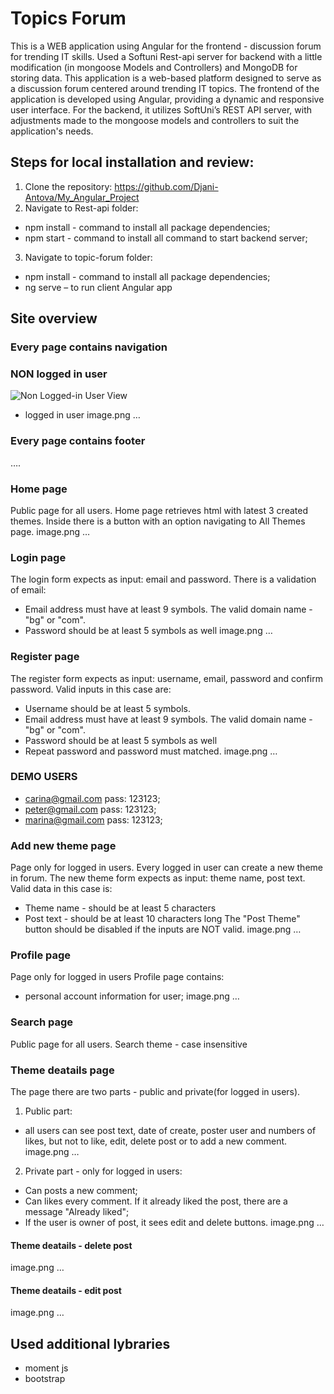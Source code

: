# Topics Forum
This is a WEB application using Angular for the frontend - discussion forum
for trending IT skills.
Used a Softuni Rest-api server for backend with a little modification (in
mongoose Models and Controllers) and MongoDB for storing data.
This application is a web-based platform designed to serve as a discussion
forum centered around trending IT topics. The frontend of the application
is developed using Angular, providing a dynamic and responsive user
interface. For the backend, it utilizes SoftUni’s REST API server, with
adjustments made to the mongoose models and controllers to suit the
application&#39;s needs.
## Steps for local installation and review:
1. Clone the repository: https://github.com/Djani-Antova/My_Angular_Project
2. Navigate to Rest-api folder:
- npm install - command to install all package dependencies;
- npm start - command to install all command to start backend server;
3. Navigate to topic-forum folder:
- npm install - command to install all package dependencies;
- ng serve – to run client Angular app
## Site overview
### Every page contains navigation
### NON logged in user
![Non Logged-in User View](src/assets/images/screenshots/header-not-logged-in.png "Non Logged-in User View")

- logged in user
image.png
…
### Every page contains footer
….
### Home page
Public page for all users.
Home page retrieves html with latest 3 created themes.
Inside there is a button with an option navigating to All Themes page.
image.png
…
### Login page
The login form expects as input: email and password.
There is a validation of email:
- Email address must have at least 9 symbols. The valid domain name -
&quot;bg&quot; or &quot;com&quot;.
- Password should be at least 5 symbols as well
image.png
…
### Register page

The register form expects as input: username, email, password and confirm
password.
Valid inputs in this case are:
- Username should be at least 5 symbols.
- Email address must have at least 9 symbols. The valid domain name -
&quot;bg&quot; or &quot;com&quot;.
- Password should be at least 5 symbols as well
- Repeat password and password must matched.
image.png
…
### DEMO USERS
- carina@gmail.com pass: 123123;
- peter@gmail.com pass: 123123;
- marina@gmail.com pass: 123123;

### Add new theme page
Page only for logged in users.
Every logged in user can create a new theme in forum.
The new theme form expects as input: theme name, post text.
Valid data in this case is:
- Theme name - should be at least 5 characters
- Post text - should be at least 10 characters long
The &quot;Post Theme&quot; button should be disabled if the inputs are NOT valid.
image.png
…

### Profile page
Page only for logged in users
Profile page contains:
- personal account information for user;
image.png
…
### Search page
Public page for all users.
Search theme - case insensitive

### Theme deatails page
The page there are two parts - public and private(for logged in users).
1. Public part:
- all users can see post text, date of create, poster user and numbers of
likes, but not to like, edit, delete post or to add a new comment.
image.png
…

2. Private part - only for logged in users:
- Can posts a new comment;
- Can likes every comment. If it already liked the post, there are a
message &quot;Already liked&quot;;
- If the user is owner of post, it sees edit and delete buttons.
image.png
…
#### Theme deatails - delete post
image.png
…
#### Theme deatails - edit post
image.png
…

## Used additional lybraries
- moment js
- bootstrap
